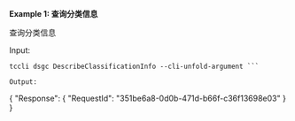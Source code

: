 **Example 1: 查询分类信息**

查询分类信息

Input: 

```
tccli dsgc DescribeClassificationInfo --cli-unfold-argument ```

Output: 
```
{
    "Response": {
        "RequestId": "351be6a8-0d0b-471d-b66f-c36f13698e03"
    }
}
```

